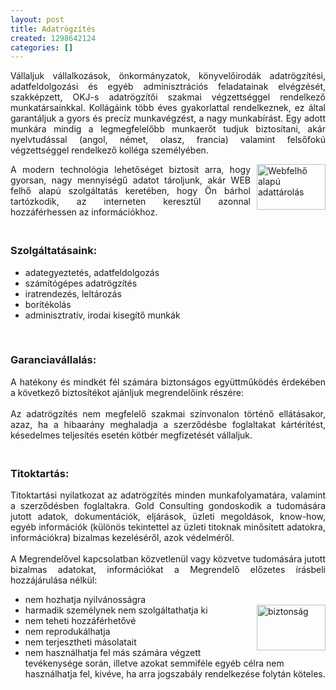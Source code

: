 ```yaml
---
layout: post
title: Adatrögzítés
created: 1298642124
categories: []
---
```

<p style="text-align: justify;">Vállaljuk vállalkozások, önkormányzatok, könyvelőirodák adatrögzítési, adatfeldolgozási és egyéb adminisztrációs feladatainak elvégzését, szakképzett, OKJ-s adatrögzítői szakmai végzettséggel rendelkező munkatársainkkal. Kollágáink több éves gyakorlattal rendelkeznek, ez által garantáljuk a gyors és precíz munkavégzést, a nagy munkabírást. Egy adott munkára mindig a legmegfelelőbb munkaerőt tudjuk biztosítani, akár nyelvtudással (angol, német, olasz, francia) valamint felsőfokú végzettséggel rendelkező kolléga személyében.</p><p style="text-align: justify;"><img src="http://www.goldconsulting.eu/sites/goldconsulting.eu/files/7391768-businessman-using-pc-on-the-beach.jpg" alt="Webfelhő alapú adattárolás" title="Webfelhő alapú adattárolás" width="110" height="73" style="float: right; margin: 0pt 0pt 0pt 10px;">A modern technológia lehetőséget biztosít arra, hogy gyorsan, nagy mennyiségű adatot tároljunk, akár WEB felhő alapú szolgáltatás keretében, hogy Ön bárhol tartózkodik, az interneten keresztül azonnal hozzáférhessen az információkhoz.</p><h3><br>Szolgáltatásaink:</h3><ul><li>adategyeztetés, adatfeldolgozás</li><li>számítógépes adatrögzítés</li><li>iratrendezés, leltározás</li><li>borítékolás</li><li>adminisztratív, irodai kisegítő munkák</li></ul><p>&nbsp;</p><h3>Garanciavállalás:</h3><p style="text-align: justify;">A hatékony és mindkét fél számára biztonságos együttműködés érdekében a következő biztosítékot ajánljuk megrendelőink részére:<br><br>Az adatrögzítés nem megfelelő szakmai színvonalon történő ellátásakor, azaz, ha a hibaarány meghaladja a szerződésbe foglaltakat kártérítést, késedelmes teljesítés esetén kötbér megfizetését vállaljuk.</p><h3><br>Titoktartás:</h3><p style="text-align: justify;">Titoktartási nyilatkozat az adatrögzítés minden munkafolyamatára, valamint a szerződésben foglaltakra. Gold Consulting gondoskodik a tudomására jutott adatok, dokumentációk, eljárások, üzleti megoldások, know-how, egyéb információk (különös tekintettel az üzleti titoknak minősített adatokra, információkra) bizalmas kezeléséről, azok védelméről.<br><br>A Megrendelővel kapcsolatban közvetlenül vagy közvetve tudomására jutott bizalmas adatokat, információkat a Megrendelő előzetes írásbeli hozzájárulása nélkül:</p><ul><li>nem hozhatja nyilvánosságra</li><li>harmadik személynek nem szolgáltathatja ki<img src="http://www.goldconsulting.eu/sites/goldconsulting.eu/files/2543964-lock-and-keyboard.jpg" alt="biztonság" width="110" height="73" style="float: right;"></li><li>nem teheti hozzáférhetővé</li><li>nem reprodukálhatja</li><li>nem terjesztheti másolatait</li><li>nem használhatja fel más számára végzett tevékenysége során, illetve azokat semmiféle egyéb célra nem használhatja fel, kivéve, ha arra jogszabály rendelkezése folytán köteles.</li></ul>
